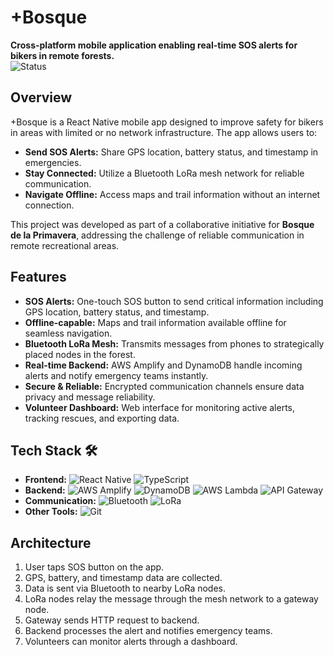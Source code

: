 # +Bosque

**Cross-platform mobile application enabling real-time SOS alerts for bikers in remote forests.**  
![Status](https://img.shields.io/badge/Status-In%20Development-yellow)

## Overview
+Bosque is a React Native mobile app designed to improve safety for bikers in areas with limited or no network infrastructure. The app allows users to:

- **Send SOS Alerts:** Share GPS location, battery status, and timestamp in emergencies.
- **Stay Connected:** Utilize a Bluetooth LoRa mesh network for reliable communication.
- **Navigate Offline:** Access maps and trail information without an internet connection.

This project was developed as part of a collaborative initiative for **Bosque de la Primavera**, addressing the challenge of reliable communication in remote recreational areas.

## Features
- **SOS Alerts:** One-touch SOS button to send critical information including GPS location, battery status, and timestamp.
- **Offline-capable:** Maps and trail information available offline for seamless navigation.
- **Bluetooth LoRa Mesh:** Transmits messages from phones to strategically placed nodes in the forest.
- **Real-time Backend:** AWS Amplify and DynamoDB handle incoming alerts and notify emergency teams instantly.
- **Secure & Reliable:** Encrypted communication channels ensure data privacy and message reliability.
- **Volunteer Dashboard:** Web interface for monitoring active alerts, tracking rescues, and exporting data.

## Tech Stack 🛠️
- **Frontend:** ![React Native](https://img.shields.io/badge/React%20Native-20232A?style=flat&logo=react&logoColor=61DAFB) ![TypeScript](https://img.shields.io/badge/TypeScript-007ACC?style=flat&logo=typescript&logoColor=white)
- **Backend:** ![AWS Amplify](https://img.shields.io/badge/AWS%20Amplify-FF9900?style=flat&logo=aws-amplify&logoColor=white) ![DynamoDB](https://img.shields.io/badge/DynamoDB-4053D6?style=flat&logo=amazon-dynamodb&logoColor=white) ![AWS Lambda](https://img.shields.io/badge/AWS%20Lambda-FF9900?style=flat&logo=aws-lambda&logoColor=white) ![API Gateway](https://img.shields.io/badge/API%20Gateway-FF4F8B?style=flat&logo=amazon-api-gateway&logoColor=white)
- **Communication:** ![Bluetooth](https://img.shields.io/badge/Bluetooth-0082FC?style=flat&logo=bluetooth&logoColor=white) ![LoRa](https://img.shields.io/badge/LoRa-00AEEF?style=flat&logo=lorawan&logoColor=white)
- **Other Tools:** ![Git](https://img.shields.io/badge/Git-F05032?style=flat&logo=git&logoColor=white)

## Architecture
1. User taps SOS button on the app.
2. GPS, battery, and timestamp data are collected.
3. Data is sent via Bluetooth to nearby LoRa nodes.
4. LoRa nodes relay the message through the mesh network to a gateway node.
5. Gateway sends HTTP request to backend.
6. Backend processes the alert and notifies emergency teams.
7. Volunteers can monitor alerts through a dashboard.